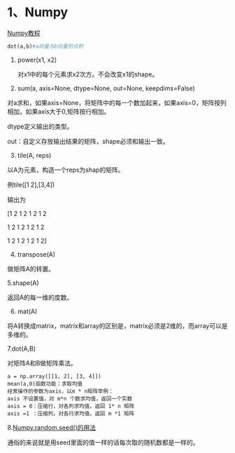 

# 1、Numpy

[Numpy教程](https://www.runoob.com/numpy/numpy-linear-algebra.html)

```python
dot(a,b)#a向量与b向量的点积
```

1. power(x1, x2)

    对x1中的每个元素求x2次方。不会改变x1的shape。

2. sum(a, axis=None, dtype=None, out=None, keepdims=False)

 对a求和，如果axis=None，将矩阵中的每一个数加起来，如果axis=0，矩阵按列相加，如果axis大于0,矩阵按行相加。

 dtype定义输出的类型。

 out：自定义存放输出结果的矩阵，shape必须和输出一致。

3. tile(A, reps)

 以A为元素，构造一个reps为shap的矩阵。

 例tile([1 2],[3,4])

  输出为

[1 2 1 2 1 2 1 2

1 2 1 2 1 2 1 2

 1 2 1 2 1 2 1 2]

4. transpose(A)

  做矩阵A的转置。

5.shape(A)

 返回A的每一维的度数。

6. mat(A)

 将A转换成matrix，matrix和array的区别是，matrix必须是2维的，而array可以是多维的。

7.dot(A,B)

 对矩阵A和B做矩阵乘法。

```
a = np.array([[1, 2], [3, 4]])
mean(a,0)函数功能：求取均值 
经常操作的参数为axis，以m * n矩阵举例：
axis 不设置值，对 m*n 个数求均值，返回一个实数
axis = 0：压缩行，对各列求均值，返回 1* n 矩阵
axis =1 ：压缩列，对各行求均值，返回 m *1 矩阵
```

8.[Numpy.random.seed()的用法](https://blog.csdn.net/weixin_41571493/article/details/80549833)

通俗的来说就是用seed里面的值一样的话每次取的随机数都是一样的。